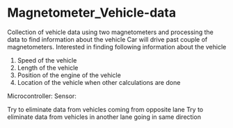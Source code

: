 # Magnetometer_Vehicle-data
Collection of vehicle data using two magnetometers and processing the data to find information about the vehicle
Car will drive past couple of magnetometers. Interested in finding following information about the vehicle
1. Speed of the vehicle
2. Length of the vehicle
3. Position of the engine of the vehicle
4. Location of the vehicle when other calculations are done

Microcontroller:
Sensor:

Try to eliminate data from vehicles coming from opposite lane
Try to eliminate data from vehicles in another lane going in same direction
